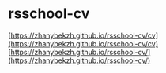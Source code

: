 # rsschool-cv
[https://zhanybekzh.github.io/rsschool-cv/cv](https://zhanybekzh.github.io/rsschool-cv/cv)
[https://zhanybekzh.github.io/rsschool-cv/](https://zhanybekzh.github.io/rsschool-cv/)